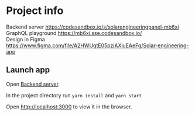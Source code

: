 # Project info

Backend server https://codesandbox.io/s/solarengineeringpanel-mb6xi \
GraphQL playground https://mb6xi.sse.codesandbox.io/ \
Design in Figma https://www.figma.com/file/A2HWUgtE05pzjAXjuEAeFg/Solar-engineering-app

## Launch app

Open [Backend server](https://codesandbox.io/s/solarengineeringpanel-mb6xi).

In the project directory run `yarn install` and `yarn start`

Open [http://localhost:3000](http://localhost:3000) to view it in the browser.
